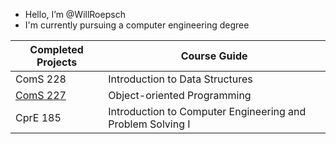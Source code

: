 -  Hello, I’m @WillRoepsch
- I'm currently pursuing a computer engineering degree

| Completed Projects  | Course Guide |
| ------------- | ------------- |
| ComS 228  | Introduction to Data Structures  |
| [ComS 227](README.md)  | Object-oriented Programming  |
| CprE 185  | Introduction to Computer Engineering and Problem Solving I  |

<!---
WillRoepsch/WillRoepsch is a ✨ special ✨ repository because its `README.md` (this file) appears on your GitHub profile.
You can click the Preview link to take a look at your changes.
--->

